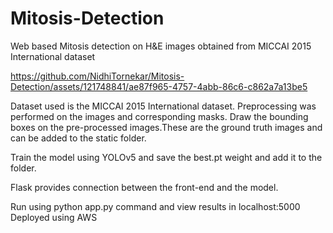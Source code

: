 # Mitosis-Detection
Web based Mitosis detection on H&E images obtained from MICCAI 2015 International dataset



https://github.com/NidhiTornekar/Mitosis-Detection/assets/121748841/ae87f965-4757-4abb-86c6-c862a7a13be5



Dataset used is the MICCAI 2015 International dataset.
Preprocessing was performed on the images and corresponding masks.
Draw the bounding boxes on the pre-processed images.These are the ground truth images and can be added to the static folder.

Train the model using YOLOv5 and save the best.pt weight and add it to the folder.

Flask provides connection between the front-end and the model.

Run using python app.py command and view results in localhost:5000
Deployed using AWS 
